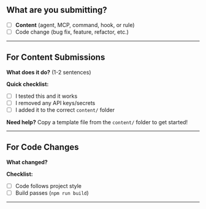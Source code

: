## What are you submitting?

- [ ] **Content** (agent, MCP, command, hook, or rule)
- [ ] Code change (bug fix, feature, refactor, etc.)

---

## For Content Submissions

**What does it do?** (1-2 sentences)

**Quick checklist:**
- [ ] I tested this and it works
- [ ] I removed any API keys/secrets
- [ ] I added it to the correct `content/` folder

**Need help?** Copy a template file from the `content/` folder to get started!

---

## For Code Changes

**What changed?**

**Checklist:**
- [ ] Code follows project style
- [ ] Build passes (`npm run build`)

---

<!-- 🤖 Our validation bot will automatically check your submission -->